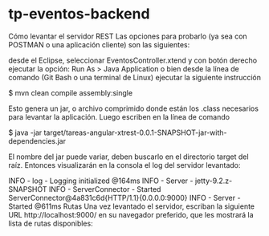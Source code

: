 # tp-eventos-backend

Cómo levantar el servidor REST
Las opciones para probarlo (ya sea con POSTMAN o una aplicación cliente) son las siguientes:

desde el Eclipse, seleccionar EventosController.xtend y con botón derecho ejecutar la opción: Run As > Java Application
o bien desde la línea de comando (Git Bash o una terminal de Linux) ejecutar la siguiente instrucción

$ mvn clean compile assembly:single

Esto genera un jar, o archivo comprimido donde están los .class necesarios para levantar la aplicación. Luego escriben en la línea de comando

$ java -jar target/tareas-angular-xtrest-0.0.1-SNAPSHOT-jar-with-dependencies.jar

El nombre del jar puede variar, deben buscarlo en el directorio target del raíz. Entonces visualizarán en la consola el log del servidor levantado:

INFO  - log                        - Logging initialized @164ms
INFO  - Server                     - jetty-9.2.z-SNAPSHOT
INFO  - ServerConnector            - Started ServerConnector@4a831c6d{HTTP/1.1}{0.0.0.0:9000}
INFO  - Server                     - Started @611ms
Rutas
Una vez levantado el servidor, escriban la siguiente URL http://localhost:9000/ en su navegador preferido, que les mostrará la lista de rutas disponibles:
